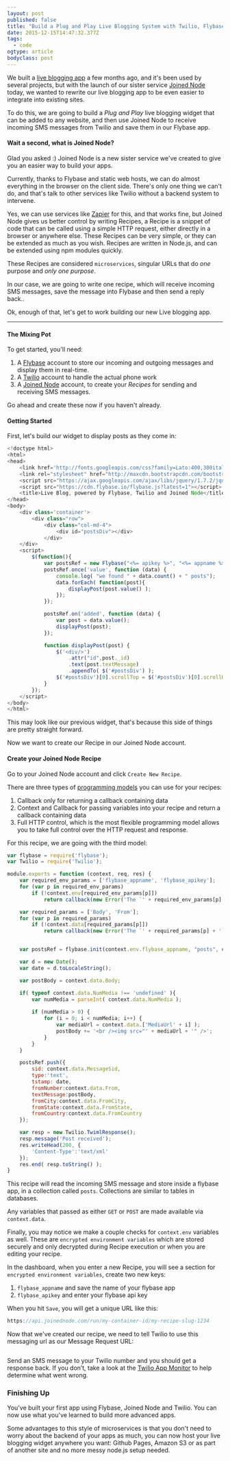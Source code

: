 ```yaml
---
layout: post 
published: false 
title: "Build a Plug and Play Live Blogging System with Twilio, Flybase and Joined Node" 
date: 2015-12-15T14:47:32.377Z 
tags:
  - code
ogtype: article 
bodyclass: post 
---
```


We built a [live blogging app](http://blog.flybase.io/2015/03/23/live-blogging-twilio-data-mcfly/) a few months ago, and it's been used by several projects, but with the launch of our sister service [Joined Node](http://joinednode.com) today, we wanted to rewrite our live blogging app to be even easier to integrate into existing sites.

To do this, we are going to build a _Plug and Play_ live blogging widget that can be added to any website, and then use Joined Node to receive incoming SMS messages from Twilio and save them in our Flybase app.

#### Wait a second, what is Joined Node?

Glad you asked :) Joined Node is a new sister service we've created to give you an easier way to build your apps. 

Currently, thanks to Flybase and static web hosts, we can do almost everything in the browser on the client side. There's only one thing we can't do, and that's talk to other services like Twilio without a backend system to intervene. 

Yes, we can use services like [Zapier](http://zapier.com) for this, and that works fine, but Joined Node gives us better control by writing Recipes, a Recipe is a snippet of code that can be called using a simple HTTP request, either directly in a browser or anywhere else. These Recipes can be very simple, or they can be extended as much as you wish.  Recipes are written in Node.js, and can be extended using npm modules quickly.

These Recipes are considered `microservices`, singular URLs that do _one_ purpose and _only one purpose_.

In our case, we are going to write one recipe, which will receive incoming SMS messages, save the message into Flybase and then send a reply back..

Ok, enough of that, let's get to work building our new Live blogging app.

---

#### The Mixing Pot

To get started, you'll need:

1. A [Flybase](https://app.flybase.io/signup) account to store our incoming and outgoing messages and display them in real-time.
2. A [Twilio](http://twilio.com) account to handle the actual phone work
3. A [Joined Node](https://joinednode.com) account, to create your _Recipes_ for sending and receiving SMS messages.

Go ahead and create these now if you haven't already.

#### Getting Started

First, let's build our widget to display posts as they come in:

```javascript
<!doctype html>
<html>
<head>
	<link href='http://fonts.googleapis.com/css?family=Lato:400,300italic,400italic&subset=latin,latin-ext' rel='stylesheet' type='text/css'>
	<link rel="stylesheet" href="http://maxcdn.bootstrapcdn.com/bootstrap/3.2.0/css/bootstrap.min.css">
	<script src="https://ajax.googleapis.com/ajax/libs/jquery/1.7.2/jquery.min.js"></script>
	<script src="https://cdn.flybase.io/flybase.js?latest=1"></script>
	<title>Live Blog, powered by Flybase, Twilio and Joined Node</title>
</head>
<body>
	<div class='container'>
		<div class="row">
			<div class="col-md-4">
				<div id="postsDiv"></div>
			</div>
	</div>
	<script>
		$(function(){
			var postsRef = new Flybase("<%= apikey %>", "<%= appname %>", "posts");
			postsRef.once('value', function (data) {
				console.log( "we found " + data.count() + " posts");
				data.forEach( function(post){				   
					displayPost(post.value() );
				});
			});

			postsRef.on('added', function (data) {
				var post = data.value();
				displayPost(post);
			});

			function displayPost(post) {
				$('<div/>')
					.attr("id",post._id)
					.text(post.textMessage)
					.appendTo( $('#postsDiv') );
				$('#postsDiv')[0].scrollTop = $('#postsDiv')[0].scrollHeight;
			}		   
		});
	</script>
</body>
</html>
```

This may look like our previous widget, that's because this side of things are pretty straight forward.

Now we want to create our Recipe in our Joined Node account.

#### Create your Joined Node Recipe

Go to your Joined Node account and click `Create New Recipe`.

There are three types of [programming models](http://joinednode.com/docs/model) you can use for your recipes:

1. Callback only for returning a callback containing data
2. Context and Callback for passing variables into your recipe and return a callback containing data
3. Full HTTP control, which is the most flexible programming model allows you to take full control over the HTTP request and response.

For this recipe, we are going with the third model:

```javascript
var flybase = require('flybase');
var Twilio = require('Twilio');

module.exports = function (context, req, res) {
	var required_env_params = ['flybase_appname', 'flybase_apikey'];
	for (var p in required_env_params)
		if (!context.env[required_env_params[p]])
			return callback(new Error('The `' + required_env_params[p] + '` parameter must be provided in your env   settngs.'));

	var required_params = ['Body', 'From'];
	for (var p in required_params)
		if (!context.data[required_params[p]])
			return callback(new Error('The `' + required_params[p] + '` parameter must be provided.'));


	var postsRef = flybase.init(context.env.flybase_appname, "posts", context.env.flybase_apikey);

	var d = new Date();
	var date = d.toLocaleString();

	var postBody = context.data.Body;

	if( typeof context.data.NumMedia !== 'undefined' ){
		var numMedia = parseInt( context.data.NumMedia );
		
		if (numMedia > 0) {
			for (i = 0; i < numMedia; i++) {
				var mediaUrl = context.data.['MediaUrl' + i] );
				postBody += '<br /><img src="' + mediaUrl + '" />';
			}
		}
	}

	postsRef.push({
		sid: context.data.MessageSid,
		type:'text',
		tstamp: date,
		fromNumber:context.data.From,
		textMessage:postBody,
		fromCity:context.data.FromCity,
		fromState:context.data.FromState,
		fromCountry:context.data.FromCountry
	});

	var resp = new Twilio.TwimlResponse();
	resp.message('Post received');
	res.writeHead(200, {
		'Content-Type':'text/xml'
	});
	res.end( resp.toString() );
}
```

This recipe will read the incoming SMS message and store inside a flybase app, in a collection called `posts`. Collections are similar to tables in databases.

Any variables that passed as either `GET` or `POST` are made available via `context.data`.

Finally, you may notice we make a couple checks for `context.env` variables as well. These are `encrypted environment variables` which are stored securely and only decrypted during Recipe execution or when you are editing your recipe.

In the dashboard, when you enter a new Recipe, you will see a section for `encrypted environment variables`, create two new keys:

1. `flybase_appname` and save the name of your flybase app
2. `flybase_apikey` and enter your flybase api key

When you hit `Save`, you will get a unique URL like this:

```javascript
https://api.joinednode.com/run/my-container-id/my-recipe-slug-1234
```

Now that we've created our recipe, we need to tell Twilio to use this messaging url as our Message Request URL:

<img src="http://blog.datamcfly.com/images/posts/dashboard.png" alt="">

Send an SMS message to your Twilio number and you should get a response back. If you don’t, take a look at the <a href="https://www.twilio.com/user/account/developer-tools/app-monitor">Twilio App Monitor</a> to help determine what went wrong.

### Finishing Up

You've built your first app using Flybase, Joined Node and Twilio. You can now use what you've learned to build more advanced apps.

Some advantages to this style of microservices is that you don't need to worry about the backend of your apps as much, you can now host your live blogging widget anywhere you want: Github Pages, Amazon S3 or as part of another site and no more messy node.js setup needed.
